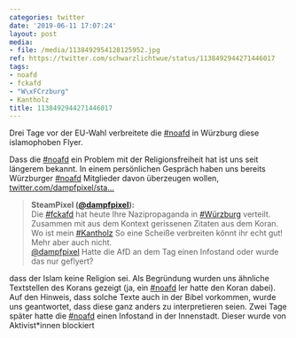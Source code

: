 ```yaml
---
categories: twitter
date: '2019-06-11 17:07:24'
layout: post
media:
- file: /media/1138492954128125952.jpg
ref: https://twitter.com/schwarzlichtwue/status/1138492944271446017
tags:
- noafd
- fckafd
- "W\xFCrzburg"
- Kantholz
title: 1138492944271446017
---
```

Drei Tage vor der EU-Wahl verbreitete die [#noafd](/t/noafd) in Würzburg diese islamophoben Flyer.

Dass die [#noafd](/t/noafd) ein Problem mit der Religionsfreiheit hat ist uns seit längerem bekannt. In einem persönlichen Gespräch haben uns bereits Würzburger [#noafd](/t/noafd) Mitglieder davon überzeugen wollen, [twitter.com/dampfpixel/sta…](https://twitter.com/dampfpixel/status/1131581851083124741) 
> <b>SteamPixel ([@dampfpixel](https://twitter.com/dampfpixel)):</b>  
>Die [#fckafd](/t/fckafd) hat heute Ihre Nazipropaganda in [#Würzburg](/t/würzburg) verteilt. Zusammen mit aus dem Kontext gerissenen Zitaten aus dem Koran. Wo ist mein [#Kantholz](/t/kantholz)  So eine Scheiße verbreiten könnt ihr echt gut! Mehr aber auch nicht.    
>[@dampfpixel](https://twitter.com/dampfpixel) Hatte die AfD an dem Tag einen Infostand oder wurde das nur geflyert?   


dass der Islam keine Religion sei. Als Begründung wurden uns ähnliche Textstellen des Korans gezeigt (ja, ein [#noafd](/t/noafd) ler hatte den Koran dabei). Auf den Hinweis, dass solche Texte auch in der Bibel vorkommen, wurde uns geantwortet, dass diese ganz anders zu interpretieren seien. 
Zwei Tage später hatte die [#noafd](/t/noafd) einen Infostand in der Innenstadt. Dieser wurde von Aktivist\*innen blockiert  